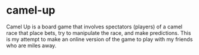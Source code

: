# camel-up

Camel Up is a board game that involves spectators (players) of a camel race that place bets, try to manipulate the race, and make predictions. This is my attempt to make an online version of the game to play with my friends who are miles away.
